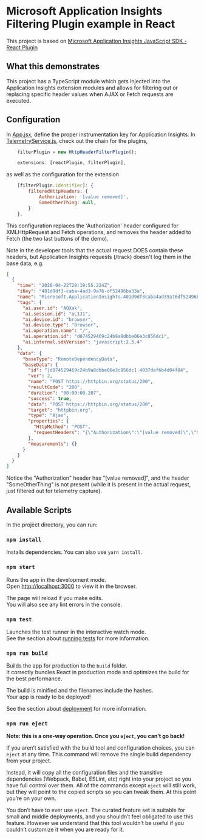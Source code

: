 # Microsoft Application Insights Filtering Plugin example in React

This project is based on [Microsoft Application Insights JavaScript SDK - React Plugin](https://github.com/microsoft/ApplicationInsights-JS/tree/master/extensions/applicationinsights-react-js)

## What this demonstrates

This project has a TypeScript module which gets injected into the Application Insights extension modules and allows for filtering out or replacing specific header values
when AJAX or Fetch requests are executed.

## Configuration

In [App.jsx](https://github.com/martijnhoogendoorn/applicationinsights-react-httpheaderfiltering-js/blob/master/src/App.jsx), define the proper instrumentation key for Application Insights.
In [TelemetryService.js](https://github.com/martijnhoogendoorn/applicationinsights-react-httpheaderfiltering-js/blob/master/src/TelemetryService.js), check out the chain for the plugins, 

```js
    filterPlugin = new HttpHeaderFilterPlugin();

    extensions: [reactPlugin, filterPlugin],
```

as well as the configuration for the extension

```js
    [filterPlugin.identifier]: {
        filteredHttpHeaders: {
            Authorization: '[value removed]',
            SomeOtherThing: null,
        }
    },
```

This configuration replaces the 'Authorization' header configured for XMLHttpRequest and Fetch operations, and removes the header added to Fetch (the two last buttons of the demo).

Note in the developer tools that the actual request DOES contain these headers, but Application Insights requests (/track) doesn't log them in the base data, e.g.
```json
[
  {
    "time": "2020-04-22T20:19:55.224Z",
    "iKey": "401d9df3-caba-4ad3-9a76-df52496ba33a",
    "name": "Microsoft.ApplicationInsights.401d9df3caba4ad39a76df52496ba33a.RemoteDependency",
    "tags": {
      "ai.user.id": "AQXak",
      "ai.session.id": "aL1J1",
      "ai.device.id": "browser",
      "ai.device.type": "Browser",
      "ai.operation.name": "/",
      "ai.operation.id": "d074529469c24b9a8dbbe06e3c856dc1",
      "ai.internal.sdkVersion": "javascript:2.5.4"
    },
    "data": {
      "baseType": "RemoteDependencyData",
      "baseData": {
        "id": "|d074529469c24b9a8dbbe06e3c856dc1.4037daf6b4d04f84",
        "ver": 2,
        "name": "POST https://httpbin.org/status/200",
        "resultCode": "200",
        "duration": "00:00:00.207",
        "success": true,
        "data": "POST https://httpbin.org/status/200",
        "target": "httpbin.org",
        "type": "Ajax",
        "properties": {
          "HttpMethod": "POST",
          "requestHeaders": "{\"Authorization\":\"[value removed]\",\"Something\":\"SomethingElse\"}"
        },
        "measurements": {}
      }
    }
  }
]
```
Notice the "Authorization" header has "[value removed]", and the header "SomeOtherThing" is not present (while it is present in the actual request, just filtered out for telemetry capture).

## Available Scripts

In the project directory, you can run:

### `npm install`

Installs dependencies. You can also use `yarn install`.

### `npm start`

Runs the app in the development mode.<br>
Open [http://localhost:3000](http://localhost:3000) to view it in the browser.

The page will reload if you make edits.<br>
You will also see any lint errors in the console.

### `npm test`

Launches the test runner in the interactive watch mode.<br>
See the section about [running tests](https://facebook.github.io/create-react-app/docs/running-tests) for more information.

### `npm run build`

Builds the app for production to the `build` folder.<br>
It correctly bundles React in production mode and optimizes the build for the best performance.

The build is minified and the filenames include the hashes.<br>
Your app is ready to be deployed!

See the section about [deployment](https://facebook.github.io/create-react-app/docs/deployment) for more information.

### `npm run eject`

**Note: this is a one-way operation. Once you `eject`, you can’t go back!**

If you aren’t satisfied with the build tool and configuration choices, you can `eject` at any time. This command will remove the single build dependency from your project.

Instead, it will copy all the configuration files and the transitive dependencies (Webpack, Babel, ESLint, etc) right into your project so you have full control over them. All of the commands except `eject` will still work, but they will point to the copied scripts so you can tweak them. At this point you’re on your own.

You don’t have to ever use `eject`. The curated feature set is suitable for small and middle deployments, and you shouldn’t feel obligated to use this feature. However we understand that this tool wouldn’t be useful if you couldn’t customize it when you are ready for it.
